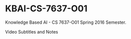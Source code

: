 # KBAI-CS-7637-O01

Knowledge Based AI - CS 7637-O01 Spring 2016 Semester.

Video Subtitles and Notes
